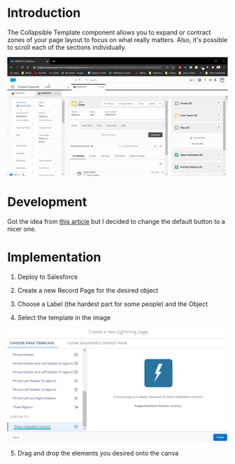 # Introduction
The Collapsible Template component allows you to expand or contract zones of your page layout to focus on what really matters. Also, it's possible to scroll each of the sections individually.

![Collapsible GIF](https://github.com/niets10/SFDX-solutions/blob/cc0d0ea2c521a166a5ad2ce686f19642c05443e8/images/scrollable-columns.gif)

# Development
Got the idea from [this article](https://developer.salesforce.com/blogs/2018/08/all-about-custom-lightning-page-templates.html) but I decided to change the default button to a nicer one.
# Implementation

1. Deploy to Salesforce

2. Create a new Record Page for the desired object 

3. Choose a Label (the hardest part for some people) and the Object 

4. Select the template in the image

![Collapsible Columns](https://github.com/niets10/SFDX-solutions/blob/b03a7b8f8f7611132238836708411d8ec236e199/images%2Fcollapsible-columns.png)

5. Drag and drop the elements you desired onto the canva


